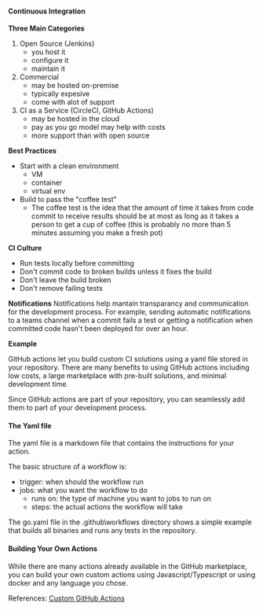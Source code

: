 #### Continuous Integration 

**Three Main Categories**

1. Open Source (Jenkins)
    - you host it 
    - configure it
    - maintain it
2. Commercial
    - may be hosted on-premise
    - typically expesive
    - come with alot of support
3. CI as a Service (CircleCI, GitHub Actions)
    - may be hosted in the cloud
    - pay as you go model may help with costs
    - more support than with open source

**Best Practices**
- Start with a clean environment
    - VM
    - container
    - virtual env
- Build to pass the "coffee test"
    - The coffee test is the idea that the amount of time it takes from code commit to receive results should be at most as long as it takes a person to get a cup of coffee (this is probably no more than 5 minutes assuming you make a fresh pot)

**CI Culture**
- Run tests locally before committing
- Don't commit code to broken builds unless it fixes the build
- Don't leave the build broken
- Don't remove failing tests 

**Notifications**
Notifications help mantain transparancy and communication for the development process. For example, sending automatic notifications to a teams channel when a commit fails a test or getting a notification when committed code hasn't been deployed for over an hour. 


**Example**

GitHub actions let you build custom CI solutions using a yaml file stored in your repository. There are many benefits to using GitHub actions including low costs, a large marketplace with pre-built solutions, and minimal development time. 

Since GitHub actions are part of your repository, you can seamlessly add them to part of your development process. 

#### The Yaml file
The yaml file is a markdown file that contains the instructions for your action. 

The basic structure of a workflow is:
- trigger: when should the workflow run
- jobs: what you want the workflow to do
    - runs on: the type of machine you want to jobs to run on
    - steps: the actual actions the workflow will take

The go.yaml file in the .github\workflows directory shows a simple example that builds all binaries and runs any tests in the repository.

#### Building Your Own Actions
While there are many actions already available in the GitHub marketplace, you can build your own custom actions using Javascript/Typescript or using docker and any language you chose. 

References: [Custom GitHub Actions][def]

[def]: https://docs.github.com/en/actions/creating-actions/about-custom-actions